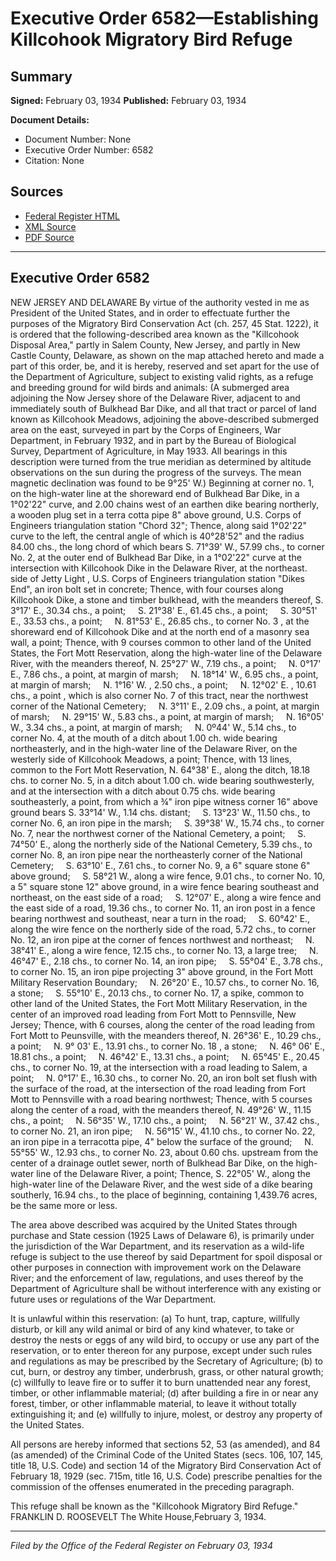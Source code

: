 # Executive Order 6582—Establishing Killcohook Migratory Bird Refuge

## Summary

**Signed:** February 03, 1934
**Published:** February 03, 1934

**Document Details:**
- Document Number: None
- Executive Order Number: 6582
- Citation: None

## Sources
- [Federal Register HTML](https://www.presidency.ucsb.edu/documents/executive-order-6582-establishing-killcohook-migratory-bird-refuge)
- [XML Source](None)
- [PDF Source](None)

---

## Executive Order 6582

NEW JERSEY AND DELAWARE
By virtue of the authority vested in me as President of the United States, and in order to effectuate further the purposes of the Migratory Bird Conservation Act (ch. 257, 45 Stat. 1222), it is ordered that the following-described area known as the "Killcohook Disposal Area," partly in Salem County, New Jersey, and partly in New Castle County, Delaware, as shown on the map attached hereto and made a part of this order, be, and it is hereby, reserved and set apart for the use of the Department of Agriculture, subject to existing valid rights, as a refuge and breeding ground for wild birds and animals:
(A submerged area adjoining the Now Jersey shore of the Delaware River, adjacent to and immediately south of Bulkhead Bar Dike, and all that tract or parcel of land known as Killcohook Meadows, adjoining the above-described submerged area on the east, surveyed in part by the Corps of Engineers, War Department, in February 1932, and in part by the Bureau of Biological Survey, Department of Agriculture, in May 1933. All bearings in this description were turned from the true meridian as determined by altitude observations on the sun during the progress of the surveys. The mean magnetic declination was found to be 9°25' W.)
Beginning at corner no. 1, on the high-water line at the shoreward end of Bulkhead Bar Dike, in a 1°02'22" curve, and 2.00 chains west of an earthen dike bearing northerly, a wooden plug set in a terra cotta pipe 8" above ground, U.S. Corps of Engineers triangulation station "Chord 32";
Thence, along said 1°02'22" curve to the left, the central angle of which is 40°28'52" and the radius 84.00 chs., the long chord of which bears S. 71°39' W., 57.99 chs., to corner No. 2, at the outer end of Bulkhead Bar Dike, in a 1°02'22" curve at the intersection with Killcohook Dike in the Delaware River, at the northeast. side of Jetty Light , U.S. Corps of Engineers triangulation station "Dikes End", an iron bolt set in concrete;
Thence, with four courses along Killcohook Dike, a stone and timber bulkhead, with the meanders thereof,
S. 3°17' E., 30.34 chs., a point;     S. 21°38' E., 61.45 chs., a point;     S. 30°51' E., 33.53 chs., a point;     N. 81°53' E., 26.85 chs., to corner No. 3 , at the shoreward end of Killcohook Dike and at the north end of a masonry sea wall, a point;
Thence, with 9 courses common to other land of the United States, the Fort Mott Reservation, along the high-water line of the Delaware River, with the meanders thereof,
N. 25°27' W., 7.19 chs., a point;     N. 0°17' E., 7.86 chs., a point, at margin of marsh;     N. 18°14' W., 6.95 chs., a point, at margin of marsh;     N. 1°16' W. , 2.50 chs., a point;     N. 12°02' E. , 10.61 chs., a point , which is also corner No. 7 of this tract, near the northwest corner of the National Cemetery;     N. 3°11' E., 2.09 chs., a point, at margin of marsh;     N. 29°15' W., 5.83 chs., a point, at margin of marsh;     N. 16°05' W., 3.34 chs., a point, at margin of marsh;     N. 0º44' W., 5.14 chs., to corner No. 4, at the mouth of a ditch about 1.00 ch. wide bearing northeasterly, and in the high-water line of the Delaware River, on the westerly side of Killcohook Meadows, a point;
Thence, with 13 lines, common to the Fort Mott Reservation,
N. 64°38' E., along the ditch, 18.18 chs. to corner No. 5, in a ditch about 1.00 ch. wide bearing southwesterly, and at the intersection with a ditch about 0.75 chs. wide bearing southeasterly, a point, from which a ¾" iron pipe witness corner 16" above ground bears S. 33°14' W., 1.14 chs. distant;     S. 13°23' W., 11.50 chs., to corner No. 6, an iron pipe in the marsh;     S. 39°38' W., 15.74 chs., to corner No. 7, near the northwest corner of the National Cemetery, a point;     S. 74°50' E., along the northerly side of the National Cemetery, 5.39 chs., to corner No. 8, an iron pipe near the northeasterly corner of the National Cemetery;     S. 63°10' E., 7.61 chs., to corner No. 9, a 6" square stone 6" above ground;     S. 58°21 W., along a wire fence, 9.01 chs., to corner No. 10, a 5" square stone 12" above ground, in a wire fence bearing southeast and northeast, on the east side of a road;     S. 12°07' E., along a wire fence and the east side of a road, 19.36 chs., to corner No. 11, an iron post in a fence bearing northwest and southeast, near a turn in the road;     S. 60°42' E., along the wire fence on the northerly side of the road, 5.72 chs., to corner No. 12, an iron pipe at the corner of fences northwest and northeast;     N. 38°41' E., along a wire fence, 12.15 chs., to corner No. 13, a large tree;     N. 46°47' E., 2.18 chs., to corner No. 14, an iron pipe;     S. 55°04' E., 3.78 chs., to corner No. 15, an iron pipe projecting 3" above ground, in the Fort Mott Military Reservation Boundary;     N. 26°20' E., 10.57 chs., to corner No. 16, a stone;     S. 55°10' E., 20.13 chs., to corner No. 17, a spike, common to other land of the United States, the Fort Mott Military Reservation, in the center of an improved road leading from Fort Mott to Pennsville, New Jersey;
Thence, with 6 courses, along the center of the road leading from Fort Mott to Peunsville, with the meanders thereof,
N. 26°36' E., 10.29 chs., a point;     N. 9° 03' E., 13.91 chs., to corner No. 18 , a stone;     N. 46° 06' E., 18.81 chs., a point;     N. 46°42' E., 13.31 chs., a point;     N. 65°45' E., 20.45 chs., to corner No. 19, at the intersection with a road leading to Salem, a point;     N. 0°17' E., 16.30 chs., to corner No. 20, an iron bolt set flush with the surface of the road, at the intersection of the road leading from Fort Mott to Pennsville with a road bearing northwest;
Thence, with 5 courses along the center of a road, with the meanders thereof,
N. 49°26' W., 11.15 chs., a point;     N. 56°35' W., 17.10 chs., a point;     N. 56°21' W., 37.42 chs., to corner No. 21, an iron pipe;     N. 56°15' W., 41.10 chs., to corner No. 22, an iron pipe in a terracotta pipe, 4" below the surface of the ground;     N. 55°55' W., 12.93 chs., to corner No. 23, about 0.60 chs. upstream from the center of a drainage outlet sewer, north of Bulkhead Bar Dike, on the high-water line of the Delaware River, a point;
Thence, S. 22°05' W., along the high-water line of the Delaware River, and the west side of a dike bearing southerly, 16.94 chs., to the place of beginning, containing 1,439.76 acres, be the same more or less.

The area above described was acquired by the United States through purchase and State cession (1925 Laws of Delaware 6), is primarily under the jurisdiction of the War Department, and its reservation as a wild-life refuge is subject to the use thereof by said Department for spoil disposal or other purposes in connection with improvement work on the Delaware River; and the enforcement of law, regulations, and uses thereof by the Department of Agriculture shall be without interference with any existing or future uses or regulations of the War Department.

It is unlawful within this reservation: (a) To hunt, trap, capture, willfully disturb, or kill any wild animal or bird of any kind whatever, to take or destroy the nests or eggs of any wild bird, to occupy or use any part of the reservation, or to enter thereon for any purpose, except under such rules and regulations as may be prescribed by the Secretary of Agriculture; (b) to cut, burn, or destroy any timber, underbrush, grass, or other natural growth; (c) willfully to leave fire or to suffer it to burn unattended near any forest, timber, or other inflammable material; (d) after building a fire in or near any forest, timber, or other inflammable material, to leave it without totally extinguishing it; and (e) willfully to injure, molest, or destroy any property of the United States.

All persons are hereby informed that sections 52, 53 (as amended), and 84 (as amended) of the Criminal Code of the United States (secs. 106, 107, 145, title 18, U.S. Code) and section 14 of the Migratory Bird Conservation Act of February 18, 1929 (sec. 715m, title 16, U.S. Code) prescribe penalties for the commission of the offenses enumerated in the preceding paragraph.

This refuge shall be known as the "Killcohook Migratory Bird Refuge."
FRANKLIN D. ROOSEVELT
The White House,February 3, 1934.

---

*Filed by the Office of the Federal Register on February 03, 1934*
